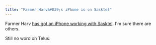 ```yaml
---
title: "Farmer Harv&#039;s iPhone is on Sasktel"
---
```

<p>Farmer Harv <a href="http://www.ehmac.ca/ipod-itunes-iphone-apple-tv/89207-iphone-sasktel.html">has got an iPhone working with Sasktel</a>.  I'm sure there are others.</p>
<p>Still no word on Telus.</p>
